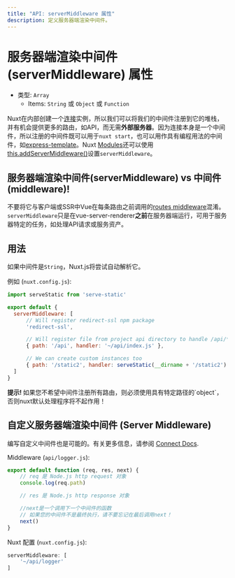 ```yaml
---
title: "API: serverMiddleware 属性"
description: 定义服务器端渲染中间件。
---
```


# 服务器端渲染中间件(serverMiddleware) 属性

- 类型: `Array`
    - Items: `String` 或 `Object` 或 `Function`

Nuxt在内部创建一个[连接](https://github.com/senchalabs/connect)实例，所以我们可以将我们的中间件注册到它的堆栈，并有机会提供更多的路由，如API，而无需**外部服务器**。因为连接本身是一个中间件，所以注册的中间件既可以用于`nuxt start`，也可以用作具有编程用法的中间件，如[express-template](https://github.com/nuxt-community/express-template)。Nuxt [Modules](/guide/modules)还可以使用[this.addServerMiddleware()](/api/internals-module-container#addservermiddleware-middleware-)设置`serverMiddleware`。

## 服务器端渲染中间件(serverMiddleware) vs 中间件(middleware)!

不要将它与客户端或SSR中Vue在每条路由之前调用的[routes middleware](/guide/routing#middleware)混淆。`serverMiddleware`只是在vue-server-renderer**之前**在服务器端运行，可用于服务器特定的任务，如处理API请求或服务资产。

## 用法

如果中间件是`String`，Nuxt.js将尝试自动解析它。

例如 (`nuxt.config.js`):

```js
import serveStatic from 'serve-static'

export default {
  serverMiddleware: [
      // Will register redirect-ssl npm package
      'redirect-ssl',

      // Will register file from project api directory to handle /api/* requires
      { path: '/api', handler: '~/api/index.js' },

      // We can create custom instances too
      { path: '/static2', handler: serveStatic(__dirname + '/static2') }
  ]
}
```

<p class="Alert Alert--danger">
    <b>提示! </b>
    如果您不希望中间件注册所有路由，则必须使用具有特定路径的`object`，否则nuxt默认处理程序将不起作用！
</p>

## 自定义服务器端渲染中间件 (Server Middleware)

编写自定义中间件也是可能的。有关更多信息，请参阅 [Connect Docs](https://github.com/senchalabs/connect#appusefn).

Middleware (`api/logger.js`):

```js
export default function (req, res, next) {
    // req 是 Node.js http request 对象
    console.log(req.path)

    // res 是 Node.js http response 对象

    //next是一个调用下一个中间件的函数
    // 如果您的中间件不是最终执行，请不要忘记在最后调用next！
    next()
}
```

Nuxt 配置 (`nuxt.config.js`):

```js
serverMiddleware: [
    '~/api/logger'
]
```
